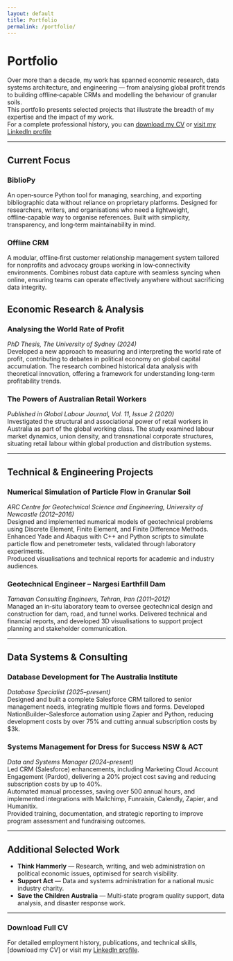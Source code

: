 ```yaml
---
layout: default
title: Portfolio
permalink: /portfolio/
---
```


# **Portfolio**

Over more than a decade, my work has spanned economic research, data systems architecture, and engineering — from analysing global profit trends to building offline‑capable CRMs and modelling the behaviour of granular soils.  
This portfolio presents selected projects that illustrate the breadth of my expertise and the impact of my work.  
For a complete professional history, you can <a href="/assets/CV.pdf">download my CV</a> or <a href="https://www.linkedin.com/in/pooya-karambakhsh">visit my LinkedIn profile</a>

---

## **Current Focus**

### **BiblioPy**
An open‑source Python tool for managing, searching, and exporting bibliographic data without reliance on proprietary platforms. Designed for researchers, writers, and organisations who need a lightweight, offline‑capable way to organise references. Built with simplicity, transparency, and long‑term maintainability in mind.

### **Offline CRM**
A modular, offline‑first customer relationship management system tailored for nonprofits and advocacy groups working in low‑connectivity environments. Combines robust data capture with seamless syncing when online, ensuring teams can operate effectively anywhere without sacrificing data integrity.


## **Economic Research & Analysis**

### **Analysing the World Rate of Profit**  
*PhD Thesis, The University of Sydney (2024)*  
Developed a new approach to measuring and interpreting the world rate of profit, contributing to debates in political economy on global capital accumulation. The research combined historical data analysis with theoretical innovation, offering a framework for understanding long‑term profitability trends.

### **The Powers of Australian Retail Workers**  
*Published in Global Labour Journal, Vol. 11, Issue 2 (2020)*  
Investigated the structural and associational power of retail workers in Australia as part of the global working class. The study examined labour market dynamics, union density, and transnational corporate structures, situating retail labour within global production and distribution systems.

---

## **Technical & Engineering Projects**

### **Numerical Simulation of Particle Flow in Granular Soil**  
*ARC Centre for Geotechnical Science and Engineering, University of Newcastle (2012–2016)*  
Designed and implemented numerical models of geotechnical problems using Discrete Element, Finite Element, and Finite Difference Methods. Enhanced Yade and Abaqus with C++ and Python scripts to simulate particle flow and penetrometer tests, validated through laboratory experiments.  
Produced visualisations and technical reports for academic and industry audiences.

### **Geotechnical Engineer – Nargesi Earthfill Dam**  
*Tamavan Consulting Engineers, Tehran, Iran (2011–2012)*  
Managed an in‑situ laboratory team to oversee geotechnical design and construction for dam, road, and tunnel works. Delivered technical and financial reports, and developed 3D visualisations to support project planning and stakeholder communication.

---

## **Data Systems & Consulting**

### **Database Development for The Australia Institute**  
*Database Specialist (2025–present)*  
Designed and built a complete Salesforce CRM tailored to senior management needs, integrating multiple flows and forms. Developed NationBuilder–Salesforce automation using Zapier and Python, reducing development costs by over 75% and cutting annual subscription costs by $3k.

### **Systems Management for Dress for Success NSW & ACT**  
*Data and Systems Manager (2024–present)*  
Led CRM (Salesforce) enhancements, including Marketing Cloud Account Engagement (Pardot), delivering a 20% project cost saving and reducing subscription costs by up to 40%.  
Automated manual processes, saving over 500 annual hours, and implemented integrations with Mailchimp, Funraisin, Calendly, Zapier, and Humanitix.  
Provided training, documentation, and strategic reporting to improve program assessment and fundraising outcomes.

---

## **Additional Selected Work**
- **Think Hammerly** — Research, writing, and web administration on political economic issues, optimised for search visibility.  
- **Support Act** — Data and systems administration for a national music industry charity.  
- **Save the Children Australia** — Multi‑state program quality support, data analysis, and disaster response work.

---

### **Download Full CV**  
For detailed employment history, publications, and technical skills, [download my CV] or visit my [LinkedIn profile](https://www.linkedin.com/in/pooya-karambakhsh/).

